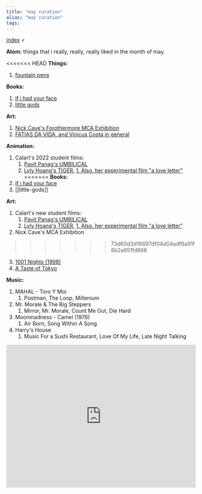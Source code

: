 ```yaml
---
title: "may curation"
alias: "may curation"
tags: 
---
```


[index](/.md) < 

**Atom:**  things that i really, really, really liked in the month of may.

<<<<<<< HEAD
**Things:** 
1. [fountain pens](fountain-pens.md)

**Books:**
1. [if i had your face](if-i-had-your-face.md)
2. [little gods](little-gods.md)

**Art:**
1. [Nick Cave's Forothermore MCA Exhibition](https://mcachicago.org/exhibitions/2022/nick-cave-forothermore)
2. [FATIAS DA VIDA, and Vinicus Costa in general](https://www.behance.net/gallery/117525721/FATIAS-DA-VIDA)

**Animation:**
1. Calart's 2022 student films:
	1. [Pavit Panag's UMBILICAL](https://www.youtube.com/watch?v=UpC3bgj5NjQ)
	2. [Lyly Hoang's TIGER.](https://www.youtube.com/watch?v=Awa7Mlx2FAs)
		[1. Also, her experimental film "a love letter"](https://www.youtube.com/watch?v=6Jxms_F1HzM)
=======
**Books:**
1. [if i had your face](if-i-had-your-face.md)
2. [[little-gods]]

**Art:**
1. Calart's new student films:
	1. [Pavit Panag's UMBILICAL](https://www.youtube.com/watch?v=UpC3bgj5NjQ)
	2. [Lyly Hoang's TIGER.](https://www.youtube.com/watch?v=Awa7Mlx2FAs)
		[1. Also, her experimental film "a love letter"](https://www.youtube.com/watch?v=6Jxms_F1HzM)
2. Nick Cave's MCA Exhibition
>>>>>>> 73d60d3d16697df04d04adf6a91f8b2a651fd868
3. [1001 Nights (1998)](https://www.youtube.com/watch?v=pzWMFPUBX2Y)
4. [A Taste of Tokyo](https://www.youtube.com/watch?v=f9E69xPoqYk)

**Music:**
1. MAHAL - Toro Y Moi
	1. Postman, The Loop, Millenium
2. Mr. Morale & The Big Steppers 
	1. Mirror, Mr. Morale, Count Me Out, Die Hard
2. Moonmadness - Camel (1976)
	1. Air Born, Song Within A Song
2. Harry's House 
	1. Music For a Sushi Restaurant, Love Of My Life, Late Night Talking
<iframe src="https://open.spotify.com/embed/playlist/4ObEi85TUtMwWc8i8K04s9?utm_source=generator&theme=0" width="100%" height="380" frameBorder="0" allowfullscreen="" allow="autoplay; clipboard-write; encrypted-media; fullscreen; picture-in-picture"></iframe>
